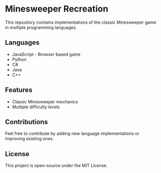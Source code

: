 # Minesweeper Recreation

This repository contains implementations of the classic Minesweeper game in multiple programming languages.

## Languages
- JavaScript - Browser based game
- Python
- C#
- Java
- C++

## Features
- Classic Minesweeper mechanics
- Multiple difficulty levels

## Contributions
Feel free to contribute by adding new language implementations or improving existing ones.

## License
This project is open-source under the MIT License.
